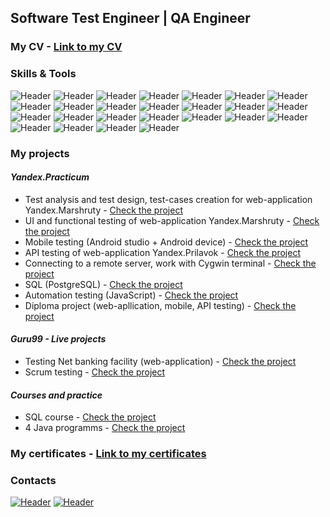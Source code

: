 ## Software Test Engineer | QA Engineer   
### My CV - [Link to my CV](https://github.com/aglebkina/My-CV/blob/8dd42082614b0dfda3226a4bfb7709a1de9caca0/Glebkina%20A%20CV.pdf)  
### Skills & Tools  

![Header](https://img.shields.io/badge/DevTools-090909?style=for-the-badge&logo=googlechrome&logoColor=2674f2)
![Header](https://img.shields.io/badge/CharlesProxy-090909?style=for-the-badge&logo=charlesproxy&logoColor=8cc4d7)
![Header](https://img.shields.io/badge/AndroidStudio-090909?style=for-the-badge&logo=androidstudio&logoColor=3ad07d)
![Header](https://img.shields.io/badge/git-black?logo=git&logoColor=white&style=for-the-badge)
![Header](https://img.shields.io/badge/Github-090909?style=for-the-badge&logo=github&logoColor=8cc4d7)
![Header](https://img.shields.io/badge/SQL-090909?style=for-the-badge&logo=mysql&logoColor=00618a)
![Header](https://img.shields.io/badge/Postman-090909?style=for-the-badge&logo=postman&logoColor=f76935)
![Header](https://img.shields.io/badge/Swagger-090909?style=for-the-badge&logo=swagger&logoColor=7ede2b)
![Header](https://img.shields.io/badge/apidoc-black?logo=apidoc&logoColor=white&style=for-the-badge)
![Header](https://img.shields.io/badge/REST%20API-black?logo=REST%20API&logoColor=white&style=for-the-badge)
![Header](https://img.shields.io/badge/SOAP%20API-black?logo=SOAP%20API&logoColor=white&style=for-the-badge)
![Header](https://img.shields.io/badge/Figma-090909?style=for-the-badge&logo=figma&logoColor=7d5fa6)
![Header](https://img.shields.io/badge/draw.io-black?logo=draw.io&logoColor=white&style=for-the-badge)
![Header](https://img.shields.io/badge/miro-black?logo=miro&logoColor=white&style=for-the-badge)
![Header](https://img.shields.io/badge/Youtrack-black?logo=Youtrack&logoColor=white&style=for-the-badge)
![Header](https://img.shields.io/badge/JSON-black?logo=JSON&logoColor=white&style=for-the-badge)
![Header](https://img.shields.io/badge/xml-black?logo=xml&logoColor=white&style=for-the-badge)
![Header](https://img.shields.io/badge/java-black?logo=java&logoColor=white&style=for-the-badge)
![Header](https://img.shields.io/badge/visual%20studio%20code-black?logo=visual%20studio%20code&logoColor=white&style=for-the-badge)
![Header](https://img.shields.io/badge/jira-black?logo=jira&logoColor=white&style=for-the-badge)
![Header](https://img.shields.io/badge/cygwin-black?logo=cygwin&logoColor=white&style=for-the-badge)
![Header](https://img.shields.io/badge/PostgreSQL-black?logo=PostgreSQL&logoColor=white&style=for-the-badge)
![Header](https://img.shields.io/badge/Javascript-black?logo=Javascript&logoColor=white&style=for-the-badge)
![Header](https://img.shields.io/badge/nodejs-black?logo=nodejs&logoColor=white&style=for-the-badge)
![Header](https://img.shields.io/badge/eclipse-black?logo=eclipse&logoColor=white&style=for-the-badge)

### My projects  
#### *Yandex.Practicum*
* Test analysis and test design, test-cases creation for web-application Yandex.Marshruty - [Check the project](https://github.com/aglebkina/Project-1-Yandex.Marshruty)  
* UI and functional testing of web-application Yandex.Marshruty - [Check the project](https://github.com/aglebkina/Project-2-Yandex.Marshruty-v2)  
* Mobile testing (Android studio + Android device) - [Check the project](https://github.com/aglebkina/Project-3-Mobile-testing)  
* API testing of web-application Yandex.Prilavok - [Check the project](https://github.com/aglebkina/Project-4-API-testing-Yandex.Prilavok)  
* Connecting to a remote server, work with Cygwin terminal - [Check the project](https://github.com/aglebkina/Project-5-Cygwin-terminal)  
* SQL (PostgreSQL) - [Check the project](https://github.com/aglebkina/Project-5-Cygwin-terminal)
* Automation testing (JavaScript) - [Check the project](https://github.com/aglebkina/autotest-yandex-js)
* Diploma project (web-apllication, mobile, API testing) - [Check the project](https://github.com/aglebkina/Diploma-project)

#### *Guru99 - Live projects*

* Testing Net banking facility (web-application) - [Check the project](https://github.com/aglebkina/Guru-Net-banking-facility)  
* Scrum testing - [Check the project](https://github.com/aglebkina/Guru-Scrum-project)  

#### *Courses and practice*
* SQL course - [Check the project](https://github.com/aglebkina/SQL-simulator-course)  
* 4 Java programms - [Check the project](https://github.com/aglebkina/Java-4-tasks)  

### My certificates - [Link to my certificates](https://github.com/aglebkina/Certificates)  

### Contacts
[![Header](https://img.shields.io/badge/Linkedin-090909?style=for-the-badge&logo=linkedin&logoColor=0073b1)](https://www.linkedin.com/in/aglebkina/)
[![Header](https://img.shields.io/badge/Telegram-090909?style=for-the-badge&logo=telegram&logoColor=31a5db)](https://t.me/aglebkina)


